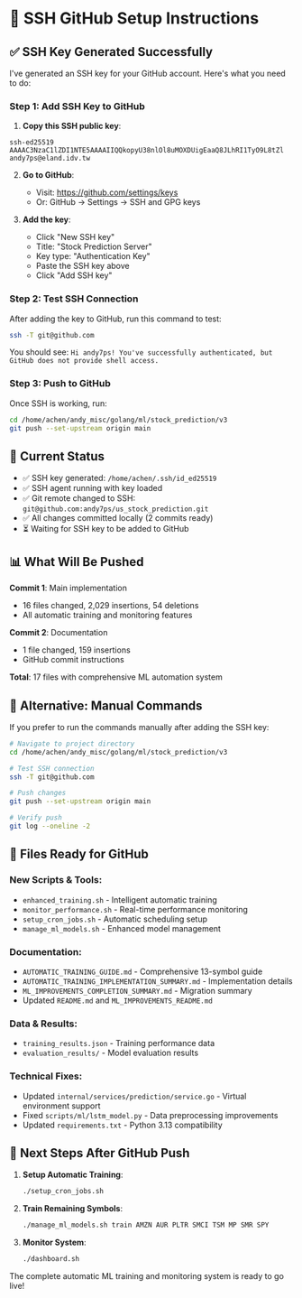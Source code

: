 # 🔑 SSH GitHub Setup Instructions

## ✅ **SSH Key Generated Successfully**

I've generated an SSH key for your GitHub account. Here's what you need to do:

### **Step 1: Add SSH Key to GitHub**

1. **Copy this SSH public key**:
```
ssh-ed25519 AAAAC3NzaC1lZDI1NTE5AAAAIIQQkopyU38nlOl8uMOXDUigEaaQ8JLhRI1TyO9L8tZl andy7ps@eland.idv.tw
```

2. **Go to GitHub**:
   - Visit: https://github.com/settings/keys
   - Or: GitHub → Settings → SSH and GPG keys

3. **Add the key**:
   - Click "New SSH key"
   - Title: "Stock Prediction Server"
   - Key type: "Authentication Key"
   - Paste the SSH key above
   - Click "Add SSH key"

### **Step 2: Test SSH Connection**

After adding the key to GitHub, run this command to test:

```bash
ssh -T git@github.com
```

You should see: `Hi andy7ps! You've successfully authenticated, but GitHub does not provide shell access.`

### **Step 3: Push to GitHub**

Once SSH is working, run:

```bash
cd /home/achen/andy_misc/golang/ml/stock_prediction/v3
git push --set-upstream origin main
```

## 🔧 **Current Status**

- ✅ SSH key generated: `/home/achen/.ssh/id_ed25519`
- ✅ SSH agent running with key loaded
- ✅ Git remote changed to SSH: `git@github.com:andy7ps/us_stock_prediction.git`
- ✅ All changes committed locally (2 commits ready)
- ⏳ Waiting for SSH key to be added to GitHub

## 📊 **What Will Be Pushed**

**Commit 1**: Main implementation
- 16 files changed, 2,029 insertions, 54 deletions
- All automatic training and monitoring features

**Commit 2**: Documentation
- 1 file changed, 159 insertions
- GitHub commit instructions

**Total**: 17 files with comprehensive ML automation system

## 🚀 **Alternative: Manual Commands**

If you prefer to run the commands manually after adding the SSH key:

```bash
# Navigate to project directory
cd /home/achen/andy_misc/golang/ml/stock_prediction/v3

# Test SSH connection
ssh -T git@github.com

# Push changes
git push --set-upstream origin main

# Verify push
git log --oneline -2
```

## 📝 **Files Ready for GitHub**

### **New Scripts & Tools**:
- `enhanced_training.sh` - Intelligent automatic training
- `monitor_performance.sh` - Real-time performance monitoring  
- `setup_cron_jobs.sh` - Automatic scheduling setup
- `manage_ml_models.sh` - Enhanced model management

### **Documentation**:
- `AUTOMATIC_TRAINING_GUIDE.md` - Comprehensive 13-symbol guide
- `AUTOMATIC_TRAINING_IMPLEMENTATION_SUMMARY.md` - Implementation details
- `ML_IMPROVEMENTS_COMPLETION_SUMMARY.md` - Migration summary
- Updated `README.md` and `ML_IMPROVEMENTS_README.md`

### **Data & Results**:
- `training_results.json` - Training performance data
- `evaluation_results/` - Model evaluation results

### **Technical Fixes**:
- Updated `internal/services/prediction/service.go` - Virtual environment support
- Fixed `scripts/ml/lstm_model.py` - Data preprocessing improvements
- Updated `requirements.txt` - Python 3.13 compatibility

## 🎯 **Next Steps After GitHub Push**

1. **Setup Automatic Training**:
   ```bash
   ./setup_cron_jobs.sh
   ```

2. **Train Remaining Symbols**:
   ```bash
   ./manage_ml_models.sh train AMZN AUR PLTR SMCI TSM MP SMR SPY
   ```

3. **Monitor System**:
   ```bash
   ./dashboard.sh
   ```

The complete automatic ML training and monitoring system is ready to go live!
